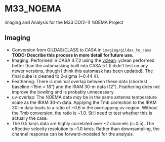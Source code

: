 # M33_NOEMA
Imaging and Analysis for the M33 CO(2-1) NOEMA Project

Imaging
-------

* Conversion from GILDAS/CLASS to CASA in `imaging/gildas_to_casa` **TODO: Describe this process in more detail for future use.**
* Imaging: Performed in CASA 4.7.2 using the [yclean](http://home.strw.leidenuniv.nl/~ycontreras//yclean.html). yclean performed better than the automasking built into CASA 5.1 (I didn't test on any newer versions, though I think this automask has been updated). The final cube is cleaned to 2-sigma (~0.44 K).
* Feathering: There is minimal overlap between these data (shortest baseline ~15m = 18") and the IRAM 30-m data (12"). Feathering does not improve the bowling and is probably unnecessary.
* uv-overlap: The NOEMA data *may* be in the same antenna temperature scale as the IRAM 30-m data. Applying the Tmb correction to the IRAM 30-m data leads to a ratio of ~0.6 in the overlapping uv-region. Without the Tmb conversion, the ratio is ~1.0. Still need to test whether this is actually the case.
* The 0.5 km/s data are highly correlated over ~2 channels (r~0.5). The effective velocity resolution is ~1.0 km/s. Rather than downsampling, the channel response can be forward-modeled for the analysis.
